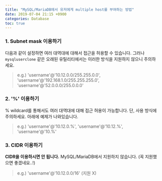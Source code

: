 ```yaml
---
title: "MySQL/MariaDB에서 유저에게 multiple host를 부여하는 방법"
date: 2019-07-04 21:15 +0900
categories: Database
toc: true
---
```


### 1. Subnet mask 이용하기
다음과 같이 설정하면 여러 대역대에 대해서 접근을 허용할 수 있습니다. 그러나 `mysqluserclone` 같은 오래된 유틸리티에서는 이러한 방식을 지원하지 않으니 주의하세요.
> e.g.) 'username'@'10.12.0.0/255.255.0.0', 'username'@'192.168.1.0/255.255.255.0', 'username'@'52.0.0.0/255.0.0.0'

### 2. '%' 이용하기
% wildcard를 통해서도 여러 대역대에 대해 접근 허용이 가능합니다. 단, 사용 방식에 주의하세요. 아래에 예제가 나와있습니다.
> e.g.) 'username'@'10.12.0.%', 'username'@'10.12.%', 'username'@'10.%'

### 3. CIDR 이용하기
**CIDR을 이용하시면 안 됩니다.** MySQL/MariaDB에서 지원하지 않습니다. (꼭 지원했으면 좋겠네요..!)
> e.g.) 'username'@'10.12.0.0/16' (지원 X)
